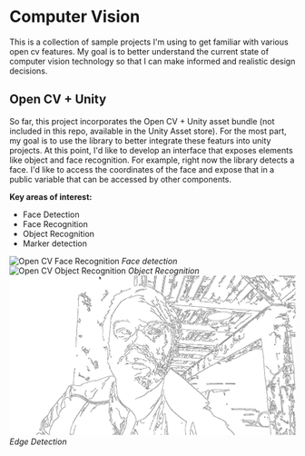 # Computer Vision
This is a collection of sample projects I'm using to get familiar with various open cv features. My goal is to better understand the current state of computer vision technology so that I can make informed and realistic design decisions.

## Open CV + Unity
So far, this project incorporates the Open CV + Unity asset bundle (not included in this repo, available in the Unity Asset store). For the most part, my goal is to use the library to better integrate these featurs into unity projects. At this point, I'd like to develop an interface that exposes elements like object and face recognition. For example, right now the library detects a face. I'd like to access the coordinates of the face and expose that in a public variable that can be accessed by other components. 

**Key areas of interest:**
* Face Detection
* Face Recognition
* Object Recognition
* Marker detection

![Open CV Face Recognition](/OpenCVPlusUnity/opencv-facerec.png)
_Face detection_
![Open CV Object Recognition](/OpenCVPlusUnity/opencv-objects.png)
_Object Recognition_
![Open CV Contours](/OpenCVPlusUnity/opencv-contours.png)
_Edge Detection_
